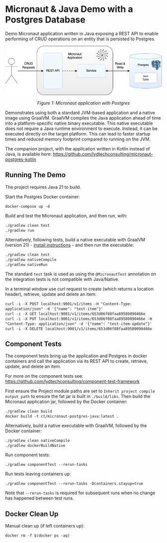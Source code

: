 # Micronaut & Java Demo with a Postgres Database

Demo Micronaut application written in Java exposing a REST API to enable performing of CRUD operations on an entity that is persisted to Postgres.

<div style="text-align:center"><img src="micronaut-postgres.png" /></div>
<p style="text-align: center;"><I>Figure 1: Micronaut application with Postgres</I></p>

Demonstrates using both a standard JVM-based application and a native image using GraalVM.  GraalVM compiles the Java application ahead of time into a platform-specific native binary executable. This native executable does not require a Java runtime environment to execute. Instead, it can be executed directly on the target platform.  This can lead to faster startup times and reduced memory footprint compared to running on the JVM.

The companion project, with the application written in Kotlin instead of Java, is available here:
https://github.com/lydtechconsulting/micronaut-postgres-kotlin

## Running The Demo

The project requires Java 21 to build.

Start the Postgres Docker container:
```
docker-compose up -d
```

Build and test the Micronaut application, and then run, with:
```
./gradlew clean test
./gradlew run
```

Alternatively, following tests, build a native executable with GraalVM (version 21) - [install instructions](https://www.graalvm.org/latest/docs/getting-started/) - and then run the executable:
```
./gradlew clean test
./gradlew nativeCompile
./gradlew nativeRun
```
The standard `test` task is used as using the `@MicronautTest` annotation on the integration tests is not compatible with Java/Native.

In a terminal window use curl request to create (which returns a location header), retrieve, update and delete an item:
```
curl -i -X POST localhost:9001/v1/items -H "Content-Type: application/json" -d '{"name": "test-item"}'
curl -i -X GET localhost:9001/v1/items/653d06f08faa89580090466e
curl -i -X PUT localhost:9001/v1/items/653d06f08faa89580090466e -H "Content-Type: application/json" -d '{"name": "test-item-update"}'
curl -i -X DELETE localhost:9001/v1/items/653d06f08faa89580090466e
```

## Component Tests

The component tests bring up the application and Postgres in docker containers and call the application via its REST API to create, retrieve, update, and delete an item.

For more on the component tests see: https://github.com/lydtechconsulting/component-test-framework

First ensure the Project module paths are set to `Inherit project compile output path` to ensure the fat jar is built in `./build/libs`.  Then build the Micronaut application jar, followed by the Docker container:
```
./gradlew clean build
docker build -t ct/micronaut-postgres-java:latest .
```

Alternatively, build a native executable with GraalVM, followed by the Docker container:
```
./gradlew clean nativeCompile
./gradlew dockerBuildNative
```

Run component tests:
```
./gradlew componentTest --rerun-tasks
```

Run tests leaving containers up:
```
./gradlew componentTest --rerun-tasks -Dcontainers.stayup=true
```

Note that `--rerun-tasks` is required for subsequent runs when no change has happened between test runs.

## Docker Clean Up

Manual clean up (if left containers up):
```
docker rm -f $(docker ps -aq)
```
